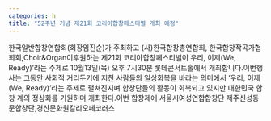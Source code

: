 ```yaml
---
categories: h
title: "52주년 기념 제21회 코리아합창페스티벌 개최 예정"
---
```

한국일반합창연합회(회장임진순)가 주최하고 (사)한국합창총연합회, 한국합창작곡가협회회,Choir&Organ이후원하는 제21회 코리아합창페스티벌이 우리, 이제(We, Ready)’라는 주제로 10월13일(목) 오후 7시30분 롯데콘서트홀에서 개최합니다.이번행사는 그동안 사회적 거리두기에 지친 사람들의 일상회복을 바라는 의미에서 ‘우리, 이제(We, Ready)’라는 주제로 펼쳐진지며 합창단들의 활동이 회복되고 있지만 대한민국 합창 계의 정상화를 기원하며 개최한다.이번 합창제에 서울시여성연합합창단 제주신성동문합창단,경산문화원칼리오페코러스